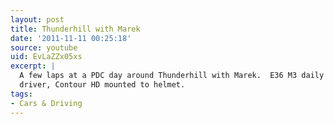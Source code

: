 ```yaml
---
layout: post
title: Thunderhill with Marek
date: '2011-11-11 00:25:18'
source: youtube
uid: EvLaZZx05xs
excerpt: |
  A few laps at a PDC day around Thunderhill with Marek.  E36 M3 daily
  driver, Contour HD mounted to helmet.
tags:
- Cars & Driving
---
```


